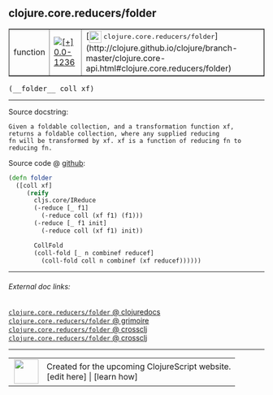 ## clojure.core.reducers/folder



 <table border="1">
<tr>
<td>function</td>
<td><a href="https://github.com/cljsinfo/cljs-api-docs/tree/0.0-1236"><img valign="middle" alt="[+] 0.0-1236" title="Added in 0.0-1236" src="https://img.shields.io/badge/+-0.0--1236-lightgrey.svg"></a> </td>
<td>
[<img height="24px" valign="middle" src="http://i.imgur.com/1GjPKvB.png"> <samp>clojure.core.reducers/folder</samp>](http://clojure.github.io/clojure/branch-master/clojure.core-api.html#clojure.core.reducers/folder)
</td>
</tr>
</table>


 <samp>
(__folder__ coll xf)<br>
</samp>

---





Source docstring:

```
Given a foldable collection, and a transformation function xf,
returns a foldable collection, where any supplied reducing
fn will be transformed by xf. xf is a function of reducing fn to
reducing fn.
```


Source code @ [github](https://github.com/clojure/clojurescript/blob/r1.7.10/src/main/cljs/clojure/core/reducers.cljs#L79-L94):

```clj
(defn folder
  ([coll xf]
     (reify
       cljs.core/IReduce
       (-reduce [_ f1]
         (-reduce coll (xf f1) (f1)))
       (-reduce [_ f1 init]
         (-reduce coll (xf f1) init))

       CollFold
       (coll-fold [_ n combinef reducef]
         (coll-fold coll n combinef (xf reducef))))))
```

<!--
Repo - tag - source tree - lines:

 <pre>
clojurescript @ r1.7.10
└── src
    └── main
        └── cljs
            └── clojure
                └── core
                    └── <ins>[reducers.cljs:79-94](https://github.com/clojure/clojurescript/blob/r1.7.10/src/main/cljs/clojure/core/reducers.cljs#L79-L94)</ins>
</pre>

-->

---



###### External doc links:

[`clojure.core.reducers/folder` @ clojuredocs](http://clojuredocs.org/clojure.core.reducers/folder)<br>
[`clojure.core.reducers/folder` @ grimoire](http://conj.io/store/v1/org.clojure/clojure/1.7.0-beta3/clj/clojure.core.reducers/folder/)<br>
[`clojure.core.reducers/folder` @ crossclj](http://crossclj.info/fun/clojure.core.reducers/folder.html)<br>
[`clojure.core.reducers/folder` @ crossclj](http://crossclj.info/fun/clojure.core.reducers.cljs/folder.html)<br>

---

 <table>
<tr><td>
<img valign="middle" align="right" width="48px" src="http://i.imgur.com/Hi20huC.png">
</td><td>
Created for the upcoming ClojureScript website.<br>
[edit here] | [learn how]
</td></tr></table>

[edit here]:https://github.com/cljsinfo/cljs-api-docs/blob/master/cljsdoc/clojure.core.reducers/folder.cljsdoc
[learn how]:https://github.com/cljsinfo/cljs-api-docs/wiki/cljsdoc-files

<!--

This information was too distracting to show to readers, but I'll leave it
commented here since it is helpful to:

- pretty-print the data used to generate this document
- and show how to retrieve that data



The API data for this symbol:

```clj
{:ns "clojure.core.reducers",
 :name "folder",
 :signature ["[coll xf]"],
 :history [["+" "0.0-1236"]],
 :type "function",
 :full-name-encode "clojure.core.reducers/folder",
 :source {:code "(defn folder\n  ([coll xf]\n     (reify\n       cljs.core/IReduce\n       (-reduce [_ f1]\n         (-reduce coll (xf f1) (f1)))\n       (-reduce [_ f1 init]\n         (-reduce coll (xf f1) init))\n\n       CollFold\n       (coll-fold [_ n combinef reducef]\n         (coll-fold coll n combinef (xf reducef))))))",
          :title "Source code",
          :repo "clojurescript",
          :tag "r1.7.10",
          :filename "src/main/cljs/clojure/core/reducers.cljs",
          :lines [79 94]},
 :full-name "clojure.core.reducers/folder",
 :clj-symbol "clojure.core.reducers/folder",
 :docstring "Given a foldable collection, and a transformation function xf,\nreturns a foldable collection, where any supplied reducing\nfn will be transformed by xf. xf is a function of reducing fn to\nreducing fn."}

```

Retrieve the API data for this symbol:

```clj
;; from Clojure REPL
(require '[clojure.edn :as edn])
(-> (slurp "https://raw.githubusercontent.com/cljsinfo/cljs-api-docs/catalog/cljs-api.edn")
    (edn/read-string)
    (get-in [:symbols "clojure.core.reducers/folder"]))
```

-->

